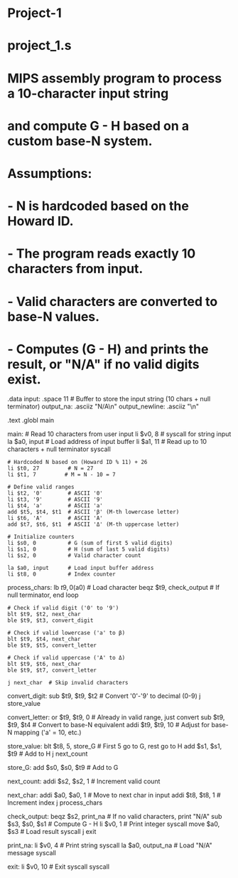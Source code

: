 # Project-1
# project_1.s
# MIPS assembly program to process a 10-character input string
# and compute G - H based on a custom base-N system.
#
# Assumptions:
# - N is hardcoded based on the Howard ID.
# - The program reads exactly 10 characters from input.
# - Valid characters are converted to base-N values.
# - Computes (G - H) and prints the result, or "N/A" if no valid digits exist.

.data
    input: .space 11      # Buffer to store the input string (10 chars + null terminator)
    output_na: .asciiz "N/A\n"
    output_newline: .asciiz "\n"

.text
    .globl main

main:
    # Read 10 characters from user input
    li $v0, 8          # syscall for string input
    la $a0, input      # Load address of input buffer
    li $a1, 11         # Read up to 10 characters + null terminator
    syscall

    # Hardcoded N based on (Howard ID % 11) + 26
    li $t0, 27         # N = 27 
    li $t1, 7         # M = N - 10 = 7
    
    # Define valid ranges
    li $t2, '0'        # ASCII '0'
    li $t3, '9'        # ASCII '9'
    li $t4, 'a'        # ASCII 'a'
    add $t5, $t4, $t1  # ASCII 'β' (M-th lowercase letter)
    li $t6, 'A'        # ASCII 'A'
    add $t7, $t6, $t1  # ASCII 'Δ' (M-th uppercase letter)
    
    # Initialize counters
    li $s0, 0          # G (sum of first 5 valid digits)
    li $s1, 0          # H (sum of last 5 valid digits)
    li $s2, 0          # Valid character count

    la $a0, input      # Load input buffer address
    li $t8, 0          # Index counter

process_chars:
    lb $t9, 0($a0)     # Load character
    beqz $t9, check_output  # If null terminator, end loop
    
    # Check if valid digit ('0' to '9')
    blt $t9, $t2, next_char
    ble $t9, $t3, convert_digit
    
    # Check if valid lowercase ('a' to β)
    blt $t9, $t4, next_char
    ble $t9, $t5, convert_letter
    
    # Check if valid uppercase ('A' to Δ)
    blt $t9, $t6, next_char
    ble $t9, $t7, convert_letter
    
    j next_char  # Skip invalid characters
    
convert_digit:
    sub $t9, $t9, $t2   # Convert '0'-'9' to decimal (0-9)
    j store_value
    
convert_letter:
    or $t9, $t9, 0      # Already in valid range, just convert
    sub $t9, $t9, $t4   # Convert to base-N equivalent
    addi $t9, $t9, 10   # Adjust for base-N mapping ('a' = 10, etc.)
    
store_value:
    blt $t8, 5, store_G # First 5 go to G, rest go to H
    add $s1, $s1, $t9   # Add to H
    j next_count
    
store_G:
    add $s0, $s0, $t9   # Add to G
    
next_count:
    addi $s2, $s2, 1    # Increment valid count
    
next_char:
    addi $a0, $a0, 1    # Move to next char in input
    addi $t8, $t8, 1    # Increment index
    j process_chars
    
check_output:
    beqz $s2, print_na  # If no valid characters, print "N/A"
    sub $s3, $s0, $s1   # Compute G - H
    li $v0, 1           # Print integer syscall
    move $a0, $s3       # Load result
    syscall
    j exit

print_na:
    li $v0, 4           # Print string syscall
    la $a0, output_na   # Load "N/A" message
    syscall

exit:
    li $v0, 10          # Exit syscall
    syscall
